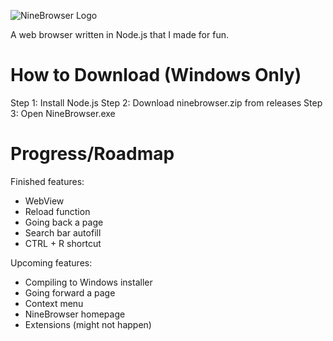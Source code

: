 ![NineBrowser Logo](/logo/nb.png)

A web browser written in Node.js that I made for fun.

# How to Download (Windows Only)
Step 1: Install Node.js
Step 2: Download ninebrowser.zip from releases
Step 3: Open NineBrowser.exe

# Progress/Roadmap
Finished features:
- WebView
- Reload function
- Going back a page
- Search bar autofill
- CTRL + R shortcut

Upcoming features:
- Compiling to Windows installer
- Going forward a page
- Context menu
- NineBrowser homepage
- Extensions (might not happen)
